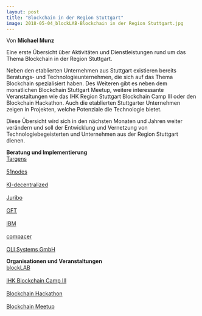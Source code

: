 ```yaml
---
layout: post
title: "Blockchain in der Region Stuttgart"
image: 2018-05-04_blockLAB-Blockchain in der Region Stuttgart.jpg
---
```



Von **Michael Munz**

Eine erste Übersicht über Aktivitäten und Dienstleistungen rund um das Thema Blockchain in der Region Stuttgart.

Neben den etablierten Unternehmen aus Stuttgart existieren bereits Beratungs- und Technologieunternehmen, die sich auf das Thema Blockchain spezialisiert haben. Des Weiteren gibt es neben dem monatlichen Blockchain Stuttgart Meetup, weitere interessante Veranstaltungen wie das IHK Region Stuttgart Blockchain Camp III oder den Blockchain Hackathon. Auch die etablierten Stuttgarter Unternehmen zeigen in Projekten, welche Potenziale die Technologie bietet.

Diese Übersicht wird sich in den nächsten Monaten und Jahren weiter verändern und soll der Entwicklung und Vernetzung  von Technologiebegeisterten und Unternehmen aus der Region Stuttgart dienen.

**Beratung und Implementierung**
<br>[Targens](https://www.targens.de/)</br>
<br>[51nodes](https://www.51nodes.io/)</br>
<br>[KI-decentralized](https://www.ki-decentralized.com/)</br>
<br>[Juribo](https://www.juribo.de/)</br>
<br>[GFT](https://www.gft.com/de/de/index/)</br>
<br>[IBM](https://www.ibm.com/de-de/)</br>
<br>[compacer](https://www.eurodatatec.de/)</br>
<br>[OLI Systems GmbH](www.my-oli.com/de/)</br>

**Organisationen und Veranstaltungen**
<br>[blockLAB](http://site.blocklab.de/)</br>
<br>[IHK Blockchain Camp III](https://www.stuttgart.ihk24.de/Fuer-Unternehmen/innovation/Aktuelles/blockchain2/3754532)</br>
<br>[Blockchain Hackathon](https://www.blockchain-hackathon.de/)</br>
<br>[Blockchain Meetup](https://www.meetup.com/de-DE/Blockchain-meetup/)</br>
